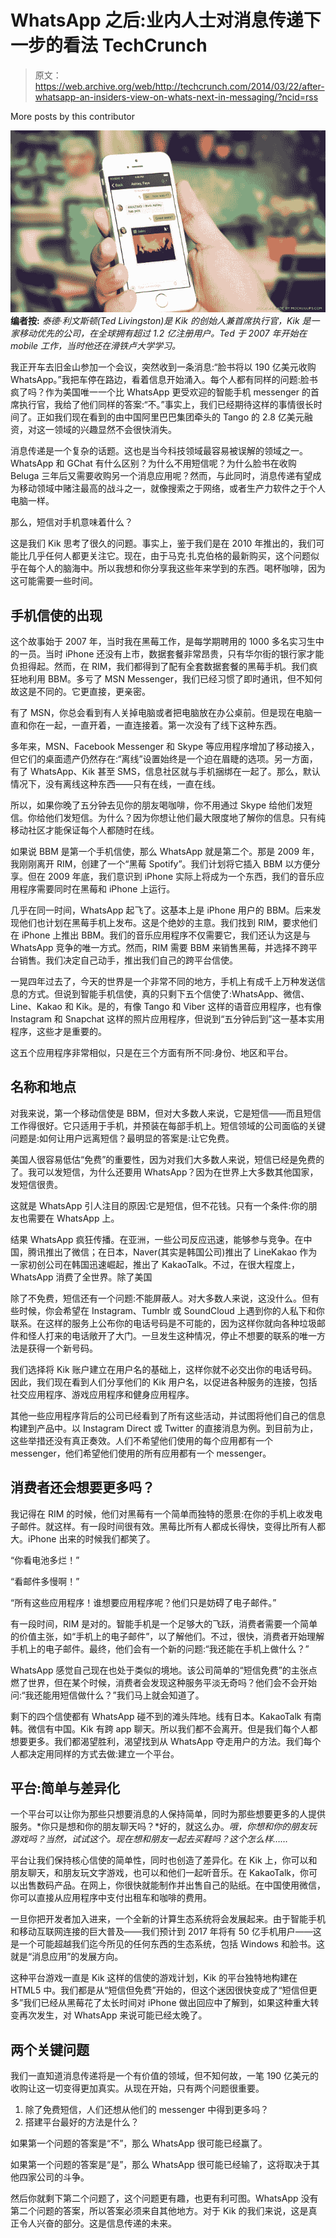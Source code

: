 # WhatsApp 之后:业内人士对消息传递下一步的看法 TechCrunch

> 原文：<https://web.archive.org/web/http://techcrunch.com/2014/03/22/after-whatsapp-an-insiders-view-on-whats-next-in-messaging/?ncid=rss>

More posts by this contributor

**![messaging2](img/e9efdcb150c23f7ad5f5aa390a8d0f74.png)编者按:** *泰德·利文斯顿(Ted Livingston)是 Kik 的创始人兼首席执行官，Kik 是一家移动优先的公司，在全球拥有超过 1.2 亿注册用户。Ted 于 2007 年开始在 mobile 工作，当时他还在滑铁卢大学学习。*

我正开车去旧金山参加一个会议，突然收到一条消息:“脸书将以 190 亿美元收购 WhatsApp。”我把车停在路边，看着信息开始涌入。每个人都有同样的问题:脸书疯了吗？作为美国唯一一个比 WhatsApp 更受欢迎的智能手机 messenger 的首席执行官，我给了他们同样的答案:“不。”事实上，我们已经期待这样的事情很长时间了。正如我们现在看到的由中国阿里巴巴集团牵头的 Tango 的 2.8 亿美元融资，对这一领域的兴趣显然不会很快消失。

消息传递是一个复杂的话题。这也是当今科技领域最容易被误解的领域之一。WhatsApp 和 GChat 有什么区别？为什么不用短信呢？为什么脸书在收购 Beluga 三年后又需要收购另一个消息应用呢？然而，与此同时，消息传递有望成为移动领域中赌注最高的战斗之一，就像搜索之于网络，或者生产力软件之于个人电脑一样。

那么，短信对手机意味着什么？

这是我们 Kik 思考了很久的问题。事实上，鉴于我们是在 2010 年推出的，我们可能比几乎任何人都更关注它。现在，由于马克·扎克伯格的最新购买，这个问题似乎在每个人的脑海中。所以我想和你分享我这些年来学到的东西。喝杯咖啡，因为这可能需要一些时间。

## **手机信使的出现**

这个故事始于 2007 年，当时我在黑莓工作，是每学期聘用的 1000 多名实习生中的一员。当时 iPhone 还没有上市，数据套餐非常昂贵，只有华尔街的银行家才能负担得起。然而，在 RIM，我们都得到了配有全套数据套餐的黑莓手机。我们疯狂地利用 BBM。多亏了 MSN Messenger，我们已经习惯了即时通讯，但不知何故这是不同的。它更直接，更亲密。

有了 MSN，你总会看到有人关掉电脑或者把电脑放在办公桌前。但是现在电脑一直和你在一起，一直开着，一直连接着。第一次没有了线下这种东西。

多年来，MSN、Facebook Messenger 和 Skype 等应用程序增加了移动接入，但它们的桌面遗产仍然存在:“离线”设置始终是一个迫在眉睫的选项。另一方面，有了 WhatsApp、Kik 甚至 SMS，信息社区就与手机捆绑在一起了。那么，默认情况下，没有离线这种东西——只有在线，一直在线。

所以，如果你晚了五分钟去见你的朋友喝咖啡，你不用通过 Skype 给他们发短信。你给他们发短信。为什么？因为你想让他们最大限度地了解你的信息。只有纯移动社区才能保证每个人都随时在线。

如果说 BBM 是第一个手机信使，那么 WhatsApp 就是第二个。那是 2009 年，我刚刚离开 RIM，创建了一个“黑莓 Spotify”。我们计划将它插入 BBM 以方便分享。但在 2009 年底，我们意识到 iPhone 实际上将成为一个东西，我们的音乐应用程序需要同时在黑莓和 iPhone 上运行。

几乎在同一时间，WhatsApp 起飞了。这基本上是 iPhone 用户的 BBM。后来发现他们也计划在黑莓手机上发布。这是个绝妙的主意。我们找到 RIM，要求他们在 iPhone 上推出 BBM。我们的音乐应用程序不仅需要它，我们还认为这是与 WhatsApp 竞争的唯一方式。然而，RIM 需要 BBM 来销售黑莓，并选择不跨平台销售。我们决定自己动手，推出我们自己的跨平台信使。

一晃四年过去了，今天的世界是一个非常不同的地方，手机上有成千上万种发送信息的方式。但说到智能手机信使，真的只剩下五个信使了:WhatsApp、微信、Line、Kakao 和 Kik。是的，有像 Tango 和 Viber 这样的语音应用程序，也有像 Instagram 和 Snapchat 这样的照片应用程序，但说到“五分钟后到”这一基本实用程序，这些才是重要的。

这五个应用程序非常相似，只是在三个方面有所不同:身份、地区和平台。

## **名称和地点**

对我来说，第一个移动信使是 BBM，但对大多数人来说，它是短信——而且短信工作得很好。它只适用于手机，并预装在每部手机上。短信领域的公司面临的关键问题是:如何让用户远离短信？最明显的答案是:让它免费。

美国人很容易低估“免费”的重要性，因为对我们大多数人来说，短信已经是免费的了。我可以发短信，为什么还要用 WhatsApp？因为在世界上大多数其他国家，发短信很贵。

这就是 WhatsApp 引人注目的原因:它是短信，但不花钱。只有一个条件:你的朋友也需要在 WhatsApp 上。

结果 WhatsApp 疯狂传播。在亚洲，一些公司反应迅速，能够参与竞争。在中国，腾讯推出了微信；在日本，Naver(其实是韩国公司)推出了 LineKakao 作为一家初创公司在韩国迅速崛起，推出了 KakaoTalk。不过，在很大程度上，WhatsApp 消费了全世界。除了美国

除了不免费，短信还有一个问题:不能屏蔽人。对大多数人来说，这没什么。但有些时候，你会希望在 Instagram、Tumblr 或 SoundCloud 上遇到你的人私下和你联系。在这样的服务上公布你的电话号码是不可能的，因为这样你就向各种垃圾邮件和怪人打来的电话敞开了大门。一旦发生这种情况，停止不想要的联系的唯一方法是获得一个新号码。

我们选择将 Kik 账户建立在用户名的基础上，这样你就不必交出你的电话号码。因此，我们现在看到人们分享他们的 Kik 用户名，以促进各种服务的连接，包括社交应用程序、游戏应用程序和健身应用程序。

其他一些应用程序背后的公司已经看到了所有这些活动，并试图将他们自己的信息构建到产品中。以 Instagram Direct 或 Twitter 的直接消息为例。到目前为止，这些举措还没有真正奏效。人们不希望他们使用的每个应用都有一个 messenger，他们希望他们使用的所有应用都有一个 messenger。

## **消费者还会想要更多吗？**

我记得在 RIM 的时候，他们对黑莓有一个简单而独特的愿景:在你的手机上收发电子邮件。就这样。有一段时间很有效。黑莓比所有人都成长得快，变得比所有人都大。iPhone 出来的时候我们都笑了。

“你看电池多烂！”

“看邮件多慢啊！”

“所有这些应用程序！谁想要应用程序呢？他们只是妨碍了电子邮件。”

有一段时间，RIM 是对的。智能手机是一个足够大的飞跃，消费者需要一个简单的价值主张，如“手机上的电子邮件”，以了解他们。不过，很快，消费者开始理解手机上的电子邮件。最终，他们会有一个新的问题:“我还能在手机上做什么？”

WhatsApp 感觉自己现在也处于类似的境地。该公司简单的“短信免费”的主张点燃了世界，但在某个时候，消费者会发现这种服务平淡无奇吗？他们会不会开始问:“我还能用短信做什么？”我们马上就会知道了。

剩下的四个信使都有 WhatsApp 碰不到的滩头阵地。线有日本。KakaoTalk 有南韩。微信有中国。Kik 有跨 app 聊天。所以我们都不会离开。但是我们每个人都想要更多。我们都渴望胜利，渴望找到从 WhatsApp 夺走用户的方法。我们每个人都决定用同样的方式去做:建立一个平台。

## **平台:简单与差异化**

一个平台可以让你为那些只想要消息的人保持简单，同时为那些想要更多的人提供服务。*你只是想和你的朋友聊天吗？*好的，就这么办。*哦，你想和你的朋友玩游戏吗？当然，试试这个。*现在想和朋友一起去买鞋吗？这个怎么样……**

平台让我们保持核心信使的简单性，同时也创造了差异化。在 Kik 上，你可以和朋友聊天，和朋友玩文字游戏，也可以和他们一起听音乐。在 KakaoTalk，你可以出售数码产品。在网上，你很快就能制作并出售自己的贴纸。在中国使用微信，你可以直接从应用程序中支付出租车和咖啡的费用。

一旦你把开发者加入进来，一个全新的计算生态系统将会发展起来。由于智能手机和移动互联网连接的巨大普及——我们预计到 2017 年将有 50 亿手机用户——这是一个可能超越我们迄今所见的任何东西的生态系统，包括 Windows 和脸书。这就是“消息应用”的发展方向。

这种平台游戏一直是 Kik 这样的信使的游戏计划，Kik 的平台独特地构建在 HTML5 中。我们都是从“短信但免费”开始的，但这个迷因很快变成了“短信但更多”我们已经从黑莓花了太长时间对 iPhone 做出回应中了解到，如果这种重大转变再次发生，对 WhatsApp 来说可能已经太晚了。

## **两个关键问题**

我们一直知道消息传递将是一个有价值的领域，但不知何故，一笔 190 亿美元的收购让这一切变得更加真实。从现在开始，只有两个问题很重要。

1.  除了免费短信，人们还想从他们的 messenger 中得到更多吗？
2.  搭建平台最好的方法是什么？

如果第一个问题的答案是“不”，那么 WhatsApp 很可能已经赢了。

如果第一个问题的答案是“是”，那么 WhatsApp 很可能已经输了，这将取决于其他四家公司的斗争。

然后你就剩下第二个问题了，这个问题更有趣，也更有利可图。WhatsApp 没有第二个问题的答案，所以答案必须来自其他地方。对于 Kik 的我们来说，这是真正令人兴奋的部分。这是信息传递的未来。